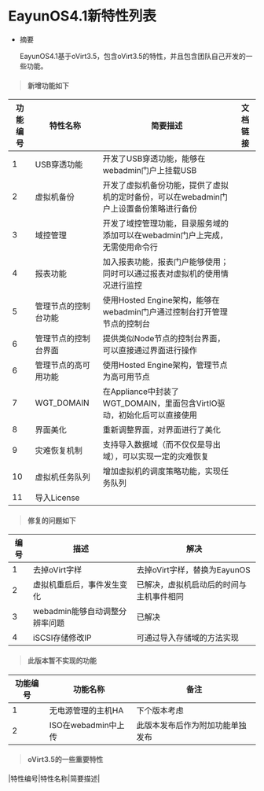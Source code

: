 # EayunOS4.1新特性列表

* 摘要

  EayunOS4.1基于oVirt3.5，包含oVirt3.5的特性，并且包含团队自己开发的一些功能。

> #### 新增功能如下


|功能编号|特性名称|简要描述|文档链接|
|--------|--------|--------|--------|
|1|USB穿透功能|开发了USB穿透功能，能够在webadmin门户上挂载USB	||
|2|虚拟机备份|开发了虚拟机备份功能，提供了虚拟机的定时备份，可以在webadmin门户上设置备份策略进行备份||
|3|域控管理|开发了域控管理功能，目录服务域的添加可以在webadmin门户上完成，无需使用命令行||
|4|报表功能|加入报表功能，报表门户能够使用；同时可以通过报表对虚拟机的使用情况进行监控||
|5|管理节点的控制台功能|使用Hosted Engine架构，能够在webadmin门户通过控制台打开管理节点的控制台||
|6|管理节点的控制台界面|提供类似Node节点的控制台界面，可以直接通过界面进行操作||
|6|管理节点的高可用功能|使用Hosted Engine架构，管理节点为高可用节点||
|7|WGT_DOMAIN|在Appliance中封装了WGT_DOMAIN，里面包含VirtIO驱动，初始化后可以直接使用||
|8|界面美化|重新调整界面，对界面进行了美化||
|9|灾难恢复机制|支持导入数据域（而不仅仅是导出域），可以实现一定的灾难恢复||
|10|虚拟机任务队列|增加虚拟机的调度策略功能，实现任务队列||
|11|导入License|


> #### 修复的问题如下


|编号|描述|解决|
|----|----|----|
|1|去掉oVirt字样|去掉oVirt字样，替换为EayunOS|
|2|虚拟机重启后，事件发生变化|已解决，虚拟机启动后的时间与主机事件相同|
|3|webadmin能够自动调整分辨率问题|已解决|
|4|iSCSI存储修改IP|可通过导入存储域的方法实现|


> #### 此版本暂不实现的功能


|功能编号|功能名称|备注|
|--------|--------|----|
|1|无电源管理的主机HA|下个版本考虑|
|2|ISO在webadmin中上传|此版本发布后作为附加功能单独发布|


> #### oVirt3.5的一些重要特性


|特性编号|特性名称|简要描述|
